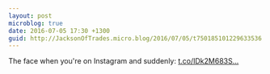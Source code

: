 ```yaml
---
layout: post
microblog: true
date: 2016-07-05 17:30 +1300
guid: http://JacksonOfTrades.micro.blog/2016/07/05/t750185101229633536.html
---
```

The face when you're on Instagram and suddenly: [t.co/IDk2M683S...](https://t.co/IDk2M683Se)
